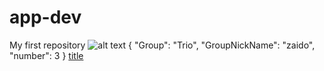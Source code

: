 # app-dev
My first repository
![alt text](image.jpg)
{
  "Group": "Trio",
  "GroupNickName": "zaido",
  "number": 3
}
[title](https://www.youtube.com/shorts/K8hSsYpZac0)
[^1]: This we are pogi.
